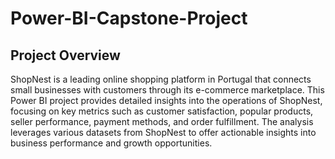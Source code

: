 # Power-BI-Capstone-Project
## Project Overview
ShopNest is a leading online shopping platform in Portugal that connects small businesses with customers through its e-commerce marketplace. This Power BI project provides detailed insights into the operations of ShopNest, focusing on key metrics such as customer satisfaction, popular products, seller performance, payment methods, and order fulfillment.
The analysis leverages various datasets from ShopNest to offer actionable insights into business performance and growth opportunities.
